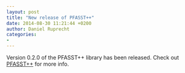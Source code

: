 ```yaml
---
layout: post
title: "New release of PFASST++"
date: 2014-08-30 11:21:44 +0200
author: Daniel Ruprecht
categories:
- 
---
```


Version 0.2.0 of the PFASST++ library has been released. Check out [PFASST++](https://github.com/Parallel-in-Time/PFASST/releases/tag/v0.2.0) for more info.